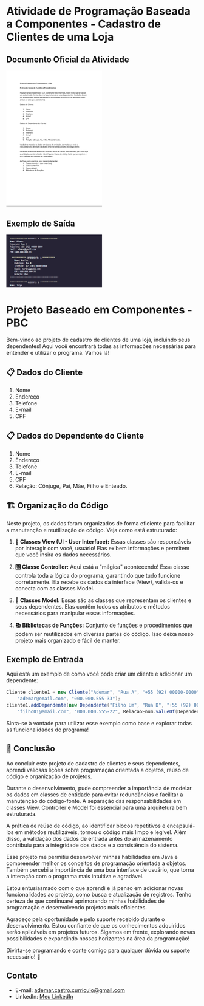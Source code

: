 # Atividade de Programação Baseada a Componentes - Cadastro de Clientes de uma Loja

## Documento Oficial da Atividade

<img src="src/imagens/doc-avaliacao.png" width="50%">

## Exemplo de Saída

<img src="src/imagens/exemplo-saida.png" width="50%">

# Projeto Baseado em Componentes - PBC

Bem-vindo ao projeto de cadastro de clientes de uma loja, incluindo seus dependentes! Aqui você encontrará todas as informações necessárias para entender e utilizar o programa. Vamos lá!

## 📋 Dados do Cliente

1. Nome
2. Endereço
3. Telefone
4. E-mail
5. CPF

## 📋 Dados do Dependente do Cliente

1. Nome
2. Endereço
3. Telefone
4. E-mail
5. CPF
6. Relação: Cônjuge, Pai, Mãe, Filho e Enteado.

## 🏗️ Organização do Código

Neste projeto, os dados foram organizados de forma eficiente para facilitar a manutenção e reutilização de código. Veja como está estruturado:

1. **👀 Classes View (UI - User Interface):** Essas classes são responsáveis por interagir com você, usuário! Elas exibem informações e permitem que você insira os dados necessários.

2. **🎛️ Classe Controller:** Aqui está a "mágica" acontecendo! Essa classe controla toda a lógica do programa, garantindo que tudo funcione corretamente. Ela recebe os dados da interface (View), valida-os e conecta com as classes Model.

3. **🧩 Classes Model:** Essas são as classes que representam os clientes e seus dependentes. Elas contêm todos os atributos e métodos necessários para manipular essas informações.

4. **📚 Bibliotecas de Funções:** Conjunto de funções e procedimentos que podem ser reutilizados em diversas partes do código. Isso deixa nosso projeto mais organizado e fácil de manter.

## Exemplo de Entrada

Aqui está um exemplo de como você pode criar um cliente e adicionar um dependente:

```java
Cliente cliente1 = new Cliente("Ademar", "Rua A", "+55 (92) 00000-0000",
    "ademar@email.com", "000.000.555-33");
cliente1.addDependente(new Dependente("Filho Um", "Rua D", "+55 (92) 00000-0000",
    "filho01@email.com", "000.000.555-22", RelacaoEnum.valueOf(DependenteUI.formatarTexto("Mãe"))));
```

Sinta-se à vontade para utilizar esse exemplo como base e explorar todas as funcionalidades do programa!

## 🚀 Conclusão

Ao concluir este projeto de cadastro de clientes e seus dependentes, aprendi valiosas lições sobre programação orientada a objetos, reúso de código e organização de projetos.

Durante o desenvolvimento, pude compreender a importância de modelar os dados em classes de entidade para evitar redundâncias e facilitar a manutenção do código-fonte. A separação das responsabilidades em classes View, Controller e Model foi essencial para uma arquitetura bem estruturada.

A prática de reúso de código, ao identificar blocos repetitivos e encapsulá-los em métodos reutilizáveis, tornou o código mais limpo e legível. Além disso, a validação dos dados de entrada antes do armazenamento contribuiu para a integridade dos dados e a consistência do sistema.

Esse projeto me permitiu desenvolver minhas habilidades em Java e compreender melhor os conceitos de programação orientada a objetos. Também percebi a importância de uma boa interface de usuário, que torna a interação com o programa mais intuitiva e agradável.

Estou entusiasmado com o que aprendi e já penso em adicionar novas funcionalidades ao projeto, como busca e atualização de registros. Tenho certeza de que continuarei aprimorando minhas habilidades de programação e desenvolvendo projetos mais eficientes.

Agradeço pela oportunidade e pelo suporte recebido durante o desenvolvimento. Estou confiante de que os conhecimentos adquiridos serão aplicáveis em projetos futuros. Sigamos em frente, explorando novas possibilidades e expandindo nossos horizontes na área da programação!

Divirta-se programando e conte comigo para qualquer dúvida ou suporte necessário! 🌟

## Contato

- E-mail: ademar.castro.curriculo@gmail.com
- LinkedIn: [Meu LinkedIn](https://www.linkedin.com/in/ademar-castro-8bb95b256/)